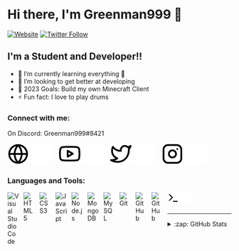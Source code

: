 # Hi there, I'm Greenman999 👋 

[![Website](https://img.shields.io/website?label=greenman999.de&style=for-the-badge&url=https%3A%2F%2Fcodestackr.com)](https://greenman999.de)
[![Twitter Follow](https://img.shields.io/twitter/follow/greenman999_dev?color=1DA1F2&logo=twitter&style=for-the-badge)](https://twitter.com/intent/follow?original_referer=https%3A%2F%2Fgithub.com%2FGreeenman999&screen_name=greenman999_dev)


## I'm a Student and Developer!!

- 🌱 I’m currently learning everything 🤣
- 👯 I’m looking to get better at developing
- 🥅 2023 Goals: Build my own Minecraft Client
- ⚡ Fun fact: I love to play drums

### Connect with me:

On Discord: Greenman999#8421

[![website](./img/globe-light.svg)](https://greenman999.de#gh-light-mode-only)
[![website](./img/globe-dark.svg)](https://greenman999.de#gh-dark-mode-only)
&nbsp;&nbsp;
[![website](./img/youtube-light.svg)](https://youtube.com/channel/UCGW4fQBsUTA7bTVEdUxlfcA#gh-light-mode-only)
[![website](./img/youtube-dark.svg)](https://youtube.com/channel/UCGW4fQBsUTA7bTVEdUxlfcA#gh-dark-mode-only)
&nbsp;&nbsp;
[![website](./img/twitter-light.svg)](https://twitter.com/greenman999_dev#gh-light-mode-only)
[![website](./img/twitter-dark.svg)](https://twitter.com/greenman999_dev#gh-dark-mode-only)
&nbsp;&nbsp;
[![website](./img/instagram-light.svg)](https://instagram.com/greenman999.dev#gh-light-mode-only)
[![website](./img/instagram-dark.svg)](https://instagram.com/greenman999.dev#gh-dark-mode-only)


### Languages and Tools:

[<img align="left" alt="Visual Studio Code" width="26px" src="https://cdn.jsdelivr.net/gh/devicons/devicon/icons/vscode/vscode-original.svg" style="padding-right:10px;" />]()
[<img align="left" alt="HTML5" width="26px" src="https://cdn.jsdelivr.net/gh/devicons/devicon/icons/html5/html5-original.svg" style="padding-right:10px;" />]()
[<img align="left" alt="CSS3" width="26px" src="https://cdn.jsdelivr.net/gh/devicons/devicon/icons/css3/css3-original.svg" style="padding-right:10px;" />]()
[<img align="left" alt="JavaScript" width="26px" src="https://cdn.jsdelivr.net/gh/devicons/devicon/icons/javascript/javascript-original.svg" style="padding-right:10px;" />]()
[<img align="left" alt="Node.js" width="26px" src="https://cdn.jsdelivr.net/gh/devicons/devicon/icons/nodejs/nodejs-original.svg" style="padding-right:10px;" />]()
[<img align="left" alt="MongoDB" width="26px" src="https://cdn.jsdelivr.net/gh/devicons/devicon/icons/mongodb/mongodb-original.svg" style="padding-right:10px;" />]()
[<img align="left" alt="MySQL" width="26px" src="https://cdn.jsdelivr.net/gh/devicons/devicon/icons/mysql/mysql-original.svg" style="padding-right:10px;" />]()
[<img align="left" alt="Git" width="26px" src="https://cdn.jsdelivr.net/gh/devicons/devicon/icons/git/git-original.svg" style="padding-right:10px;" />]()
[<img align="left" alt="GitHub" width="26px" src="https://user-images.githubusercontent.com/3369400/139447912-e0f43f33-6d9f-45f8-be46-2df5bbc91289.png" style="padding-right:10px;" />]()
[<img align="left" alt="GitHub" width="26px" src="https://user-images.githubusercontent.com/3369400/139448065-39a229ba-4b06-434b-bc67-616e2ed80c8f.png" style="padding-right:10px;" />]()
[<img align="left" alt="Terminal" width="26px" src="./img/terminal-light.svg" />]()
[<img align="left" alt="Terminal" width="26px" src="./img/terminal-dark.svg" />]()

<br />
<br />

---

<details>
  <summary>:zap: GitHub Stats</summary>

  <img align="left" alt="Greenman999's GitHub Stats" src="https://github-readme-stats.vercel.app/api?username=Greeenman999&show_icons=true&hide_border=false&title_color=ff652f&icon_color=FFE400&bg_color=09131B&text_color=ffffff&border_color=0c1a25" />

</details>

[website]: https://greenman999.de
[twitter]: https://twitter.com/greenman999_dev
[youtube]: https://youtube.com/channel/UCGW4fQBsUTA7bTVEdUxlfcA
[instagram]: https://instagram.com/greenman999.dev
